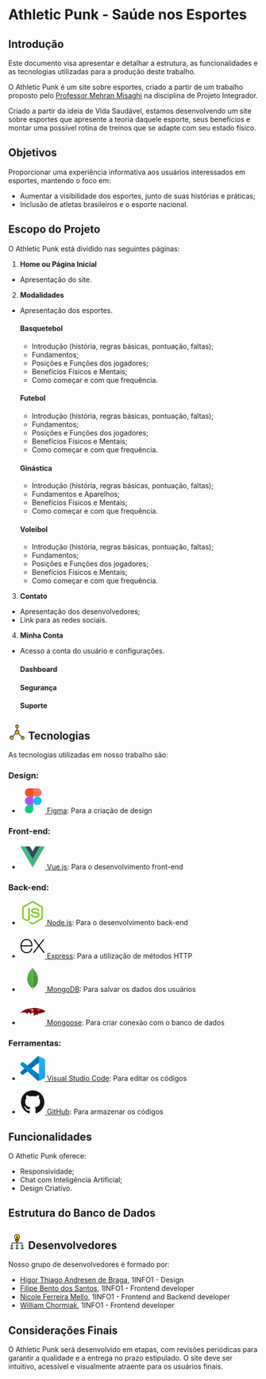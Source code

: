 # Athletic Punk - Saúde nos Esportes

## Introdução
Este documento visa apresentar e detalhar a estrutura, as funcionalidades e as tecnologias utilizadas para a produção deste trabalho.

O Athletic Punk é um site sobre esportes, criado a partir de um trabalho proposto pelo [Professor Mehran Misaghi](https://github.com/mmisaghi) na disciplina de Projeto Integrador.

Criado a partir da ideia de Vida Saudável, estamos desenvolvendo um site sobre esportes que apresente a teoria daquele esporte, seus benefícios e montar uma possível rotina de treinos que se adapte com seu estado físico.

## Objetivos
Proporcionar uma experiência informativa aos usuários interessados em esportes, mantendo o foco em:

- Aumentar a visibilidade dos esportes, junto de suas histórias e práticas;
- Inclusão de atletas brasileiros e o esporte nacional.

## Escopo do Projeto
O Athletic Punk está dividido nas seguintes páginas:

1. **Home ou Página Inicial**
- Apresentação do site.

2. **Modalidades**
- Apresentação dos esportes.

    #### Basquetebol
    - Introdução (história, regras básicas, pontuação, faltas);
    - Fundamentos;
    - Posições e Funções dos jogadores;
    - Benefícios Físicos e Mentais;
    - Como começar e com que frequência.

    #### Futebol
    - Introdução (história, regras básicas, pontuação, faltas);
    - Fundamentos;
    - Posições e Funções dos jogadores;
    - Benefícios Físicos e Mentais;
    - Como começar e com que frequência.

    #### Ginástica
    - Introdução (história, regras básicas, pontuação, faltas);
    - Fundamentos e Aparelhos;
    - Benefícios Físicos e Mentais;
    - Como começar e com que frequência.

    #### Voleibol
    - Introdução (história, regras básicas, pontuação, faltas);
    - Fundamentos;
    - Posições e Funções dos jogadores;
    - Benefícios Físicos e Mentais;
    - Como começar e com que frequência.
3. **Contato**
- Apresentação dos desenvolvedores;
- Link para as redes sociais.

4. **Minha Conta**
- Acesso a conta do usuário e configurações.

    #### Dashboard

    #### Segurança

    #### Suporte

## <svg height="30" width="35" alt="technologies" version="1.1" id="Layer_1" xmlns="http://www.w3.org/2000/svg" xmlns:xlink="http://www.w3.org/1999/xlink" viewBox="0 0 512 512" xml:space="preserve"><g transform="translate(1 1)"><g><path style="fill:#FFE100;" d="M118.467,409.453c-2.56,0-4.267-0.853-5.973-2.56c-3.413-3.413-3.413-8.533,0-11.947l97.28-97.28c3.413-3.413,8.533-3.413,11.947,0c3.413,3.413,3.413,8.533,0,11.947l-97.28,97.28C122.733,408.6,121.027,409.453,118.467,409.453z"/><path style="fill:#FFE100;" d="M423.96,423.96c-2.56,0-4.267-0.853-5.973-2.56L306.2,309.613c-3.413-3.413-3.413-8.533,0-11.947c3.413-3.413,8.533-3.413,11.947,0l111.787,111.787c3.413,3.413,3.413,8.533,0,11.947C428.227,423.107,426.52,423.96,423.96,423.96z"/><path style="fill:#FFE100;" d="M263.533,195.267c-5.12,0-8.533-3.413-8.533-8.533v-76.8c0-5.12,3.413-8.533,8.533-8.533c5.12,0,8.533,3.413,8.533,8.533v76.8C272.067,191.853,268.653,195.267,263.533,195.267z"/></g><path style="fill:#FDCC00;" d="M101.4,442.733c0-33.28-15.36-59.733-34.133-59.733s-34.133,26.453-34.133,59.733s15.36,59.733,34.133,59.733S101.4,476.013,101.4,442.733"/><path style="fill:#FFFFFF;" d="M33.133,442.733c0-33.28,15.36-59.733,34.133-59.733c-33.28,0-59.733,26.453-59.733,59.733s26.453,59.733,59.733,59.733C48.493,502.467,33.133,476.013,33.133,442.733"/><path style="fill:#FFA800;" d="M67.267,383c18.773,0,34.133,26.453,34.133,59.733s-15.36,59.733-34.133,59.733c33.28,0,59.733-26.453,59.733-59.733S100.547,383,67.267,383"/><path style="fill:#FDCC00;" d="M297.667,255c0-37.547-18.773-68.267-42.667-68.267s-42.667,30.72-42.667,68.267s18.773,68.267,42.667,68.267S297.667,292.547,297.667,255"/><path style="fill:#FFA800;" d="M255,186.733c23.893,0,42.667,30.72,42.667,68.267S278.893,323.267,255,323.267c37.547,0,68.267-30.72,68.267-68.267S292.547,186.733,255,186.733"/><path style="fill:#FFFFFF;" d="M212.333,255c0-37.547,18.773-68.267,42.667-68.267c-37.547,0-68.267,30.72-68.267,68.267s30.72,68.267,68.267,68.267C231.107,323.267,212.333,292.547,212.333,255"/><path style="fill:#FDCC00;" d="M289.133,58.733c0-28.16-15.36-51.2-34.133-51.2s-34.133,23.04-34.133,51.2s15.36,51.2,34.133,51.2S289.133,86.893,289.133,58.733"/><path style="fill:#FFA800;" d="M255,7.533c18.773,0,34.133,23.04,34.133,51.2s-15.36,51.2-34.133,51.2c28.16,0,51.2-23.04,51.2-51.2S283.16,7.533,255,7.533"/><path style="fill:#FFFFFF;" d="M220.867,58.733c0-28.16,15.36-51.2,34.133-51.2c-28.16,0-51.2,23.04-51.2,51.2s23.04,51.2,51.2,51.2C236.227,109.933,220.867,86.893,220.867,58.733"/><path style="fill:#FDCC00;" d="M485.4,451.267c0-28.16-15.36-51.2-34.133-51.2s-34.133,23.04-34.133,51.2s15.36,51.2,34.133,51.2S485.4,479.427,485.4,451.267"/><path style="fill:#FFA800;" d="M451.267,400.067c18.773,0,34.133,23.04,34.133,51.2s-15.36,51.2-34.133,51.2c28.16,0,51.2-23.04,51.2-51.2S479.427,400.067,451.267,400.067"/><path style="fill:#FFFFFF;" d="M417.133,451.267c0-28.16,15.36-51.2,34.133-51.2c-28.16,0-51.2,23.04-51.2,51.2s23.04,51.2,51.2,51.2C432.493,502.467,417.133,479.427,417.133,451.267"/><path d="M255,331.8c-42.667,0-76.8-34.133-76.8-76.8s34.133-76.8,76.8-76.8s76.8,34.133,76.8,76.8S297.667,331.8,255,331.8zM255,195.267c-33.28,0-59.733,26.453-59.733,59.733S221.72,314.733,255,314.733S314.733,288.28,314.733,255S288.28,195.267,255,195.267z"/><path d="M220.867,263.533c-5.12,0-8.533-3.413-8.533-8.533c0-23.893,18.773-42.667,42.667-42.667c5.12,0,8.533,3.413,8.533,8.533c0,5.12-3.413,8.533-8.533,8.533c-14.507,0-25.6,11.093-25.6,25.6C229.4,260.12,225.987,263.533,220.867,263.533z"/><path d="M255,118.467c-33.28,0-59.733-26.453-59.733-59.733S221.72-1,255-1s59.733,26.453,59.733,59.733S288.28,118.467,255,118.467z M255,16.067c-23.893,0-42.667,18.773-42.667,42.667S231.107,101.4,255,101.4s42.667-18.773,42.667-42.667S278.893,16.067,255,16.067z"/><path d="M237.933,67.267c-5.12,0-8.533-3.413-8.533-8.533c0-14.507,11.093-25.6,25.6-25.6c5.12,0,8.533,3.413,8.533,8.533S260.12,50.2,255,50.2s-8.533,3.413-8.533,8.533S243.053,67.267,237.933,67.267z"/><path d="M451.267,511c-33.28,0-59.733-26.453-59.733-59.733s26.453-59.733,59.733-59.733S511,417.987,511,451.267S484.547,511,451.267,511z M451.267,408.6c-23.893,0-42.667,18.773-42.667,42.667c0,23.893,18.773,42.667,42.667,42.667c23.893,0,42.667-18.773,42.667-42.667C493.933,427.373,475.16,408.6,451.267,408.6z"/><path d="M434.2,459.8c-5.12,0-8.533-3.413-8.533-8.533c0-14.507,11.093-25.6,25.6-25.6c5.12,0,8.533,3.413,8.533,8.533c0,5.12-3.413,8.533-8.533,8.533s-8.533,3.413-8.533,8.533S439.32,459.8,434.2,459.8z"/><path d="M67.267,511C29.72,511-1,480.28-1,442.733s30.72-68.267,68.267-68.267s68.267,30.72,68.267,68.267S104.813,511,67.267,511zM67.267,391.533c-28.16,0-51.2,23.04-51.2,51.2c0,28.16,23.04,51.2,51.2,51.2s51.2-23.04,51.2-51.2C118.467,414.573,95.427,391.533,67.267,391.533z"/><path d="M41.667,451.267c-5.12,0-8.533-3.413-8.533-8.533c0-18.773,15.36-34.133,34.133-34.133c5.12,0,8.533,3.413,8.533,8.533s-3.413,8.533-8.533,8.533c-9.387,0-17.067,7.68-17.067,17.067C50.2,447.853,46.787,451.267,41.667,451.267z"/><path d="M109.08,409.453c-2.56,0-4.267-0.853-5.973-2.56c-3.413-3.413-3.413-8.533,0-11.947l97.28-97.28c3.413-3.413,8.533-3.413,11.947,0c3.413,3.413,3.413,8.533,0,11.947l-96.427,97.28C114.2,408.6,111.64,409.453,109.08,409.453z"/><path d="M415.427,423.96c-2.56,0-4.267-0.853-5.973-2.56l-112.64-111.787c-3.413-3.413-3.413-8.533,0-11.947c3.413-3.413,8.533-3.413,11.947,0l111.787,111.787c3.413,3.413,3.413,8.533,0,11.947C419.693,423.107,417.133,423.96,415.427,423.96z"/><path d="M255,195.267c-5.12,0-8.533-3.413-8.533-8.533v-76.8c0-5.12,3.413-8.533,8.533-8.533s8.533,3.413,8.533,8.533v76.8C263.533,191.853,260.12,195.267,255,195.267z"/></g></svg> Tecnologias

As tecnologias utilizadas em nosso trabalho são:
### Design:
- [<svg width="50" height="50" alt="Figma" xmlns="http://www.w3.org/2000/svg" viewBox="0 0 128 128"><path fill="#0acf83" d="M45.5 129c11.9 0 21.5-9.6 21.5-21.5V86H45.5C33.6 86 24 95.6 24 107.5S33.6 129 45.5 129zm0 0"/><path fill="#a259ff" d="M24 64.5C24 52.6 33.6 43 45.5 43H67v43H45.5C33.6 86 24 76.4 24 64.5zm0 0"/><path fill="#f24e1e" d="M24 21.5C24 9.6 33.6 0 45.5 0H67v43H45.5C33.6 43 24 33.4 24 21.5zm0 0"/><path fill="#ff7262" d="M67 0h21.5C100.4 0 110 9.6 110 21.5S100.4 43 88.5 43H67zm0 0"/><path fill="#1abcfe" d="M110 64.5c0 11.9-9.6 21.5-21.5 21.5S67 76.4 67 64.5 76.6 43 88.5 43 110 52.6 110 64.5zm0 0"/></svg>
Figma](https://www.figma.com/): Para a criação de design

### Front-end:
- [<svg width="50" height="50" alt="Vue.js" xmlns="http://www.w3.org/2000/svg" viewBox="0 0 128 128"><path d="M0 8.934l49.854.158 14.167 24.47 14.432-24.47L128 8.935l-63.834 110.14zm126.98.637l-24.36.02-38.476 66.053L25.691 9.592.942 9.572l63.211 107.89zm-25.149-.008l-22.745.168-15.053 24.647L49.216 9.73l-22.794-.168 37.731 64.476zm-75.834-.17l23.002.009m-23.002-.01l23.002.01" fill="none"/><path d="M25.997 9.393l23.002.009L64.035 34.36 79.018 9.404 102 9.398 64.15 75.053z" fill="#35495e"/><path d="M.91 9.569l25.067-.172 38.15 65.659L101.98 9.401l25.11.026-62.966 108.06z" fill="#41b883"/></svg>
Vue.js](https://vuejs.org/): Para o desenvolvimento front-end

### Back-end:
- [<svg width="50" height="50" alt="Node.js" xmlns="http://www.w3.org/2000/svg" viewBox="0 0 128 128"><path fill="#83CD29" d="M112.771 30.334L68.674 4.729c-2.781-1.584-6.402-1.584-9.205 0L14.901 30.334C12.031 31.985 10 35.088 10 38.407v51.142c0 3.319 2.084 6.423 4.954 8.083l11.775 6.688c5.628 2.772 7.617 2.772 10.178 2.772 8.333 0 13.093-5.039 13.093-13.828v-50.49c0-.713-.371-1.774-1.071-1.774h-5.623C42.594 41 41 42.061 41 42.773v50.49c0 3.896-3.524 7.773-10.11 4.48L18.723 90.73c-.424-.23-.723-.693-.723-1.181V38.407c0-.482.555-.966.982-1.213l44.424-25.561c.415-.235 1.025-.235 1.439 0l43.882 25.555c.42.253.272.722.272 1.219v51.142c0 .488.183.963-.232 1.198l-44.086 25.576c-.378.227-.847.227-1.261 0l-11.307-6.749c-.341-.198-.746-.269-1.073-.086-3.146 1.783-3.726 2.02-6.677 3.043-.726.253-1.797.692.41 1.929l14.798 8.754a9.294 9.294 0 004.647 1.246c1.642 0 3.25-.426 4.667-1.246l43.885-25.582c2.87-1.672 4.23-4.764 4.23-8.083V38.407c0-3.319-1.36-6.414-4.229-8.073zM77.91 81.445c-11.726 0-14.309-3.235-15.17-9.066-.1-.628-.633-1.379-1.272-1.379h-5.731c-.709 0-1.279.86-1.279 1.566 0 7.466 4.059 16.512 23.453 16.512 14.039 0 22.088-5.455 22.088-15.109 0-9.572-6.467-12.084-20.082-13.886-13.762-1.819-15.16-2.738-15.16-5.962 0-2.658 1.184-6.203 11.374-6.203 9.105 0 12.461 1.954 13.842 8.091.118.577.645.991 1.24.991h5.754c.354 0 .692-.143.94-.396.24-.272.367-.613.335-.979-.891-10.568-7.912-15.493-22.112-15.493-12.631 0-20.166 5.334-20.166 14.275 0 9.698 7.497 12.378 19.622 13.577 14.505 1.422 15.633 3.542 15.633 6.395 0 4.955-3.978 7.066-13.309 7.066z"/></svg>
Node.js](https://nodejs.org/pt): Para o desenvolvimento back-end

- [<svg width="50" height="50" alt="Express" xmlns="http://www.w3.org/2000/svg" viewBox="0 0 128 128"><path d="M126.67 98.44c-4.56 1.16-7.38.05-9.91-3.75-5.68-8.51-11.95-16.63-18-24.9-.78-1.07-1.59-2.12-2.6-3.45C89 76 81.85 85.2 75.14 94.77c-2.4 3.42-4.92 4.91-9.4 3.7l26.92-36.13L67.6 29.71c4.31-.84 7.29-.41 9.93 3.45 5.83 8.52 12.26 16.63 18.67 25.21 6.45-8.55 12.8-16.67 18.8-25.11 2.41-3.42 5-4.72 9.33-3.46-3.28 4.35-6.49 8.63-9.72 12.88-4.36 5.73-8.64 11.53-13.16 17.14-1.61 2-1.35 3.3.09 5.19C109.9 76 118.16 87.1 126.67 98.44zM1.33 61.74c.72-3.61 1.2-7.29 2.2-10.83 6-21.43 30.6-30.34 47.5-17.06C60.93 41.64 63.39 52.62 62.9 65H7.1c-.84 22.21 15.15 35.62 35.53 28.78 7.15-2.4 11.36-8 13.47-15 1.07-3.51 2.84-4.06 6.14-3.06-1.69 8.76-5.52 16.08-13.52 20.66-12 6.86-29.13 4.64-38.14-4.89C5.26 85.89 3 78.92 2 71.39c-.15-1.2-.46-2.38-.7-3.57q.03-3.04.03-6.08zm5.87-1.49h50.43c-.33-16.06-10.33-27.47-24-27.57-15-.12-25.78 11.02-26.43 27.57z"/></svg>
Express](https://expressjs.com/pt-br/): Para a utilização de métodos HTTP

- [<svg width="50" height="50" alt="MongoDB" xmlns="http://www.w3.org/2000/svg" viewBox="0 0 128 128"><path fill-rule="evenodd" clip-rule="evenodd" fill="#439934" d="M88.038 42.812c1.605 4.643 2.761 9.383 3.141 14.296.472 6.095.256 12.147-1.029 18.142-.035.165-.109.32-.164.48-.403.001-.814-.049-1.208.012-3.329.523-6.655 1.065-9.981 1.604-3.438.557-6.881 1.092-10.313 1.687-1.216.21-2.721-.041-3.212 1.641-.014.046-.154.054-.235.08l.166-10.051-.169-24.252 1.602-.275c2.62-.429 5.24-.864 7.862-1.281 3.129-.497 6.261-.98 9.392-1.465 1.381-.215 2.764-.412 4.148-.618z"/><path fill-rule="evenodd" clip-rule="evenodd" fill="#45A538" d="M61.729 110.054c-1.69-1.453-3.439-2.842-5.059-4.37-8.717-8.222-15.093-17.899-18.233-29.566-.865-3.211-1.442-6.474-1.627-9.792-.13-2.322-.318-4.665-.154-6.975.437-6.144 1.325-12.229 3.127-18.147l.099-.138c.175.233.427.439.516.702 1.759 5.18 3.505 10.364 5.242 15.551 5.458 16.3 10.909 32.604 16.376 48.9.107.318.384.579.583.866l-.87 2.969z"/><path fill-rule="evenodd" clip-rule="evenodd" fill="#46A037" d="M88.038 42.812c-1.384.206-2.768.403-4.149.616-3.131.485-6.263.968-9.392 1.465-2.622.417-5.242.852-7.862 1.281l-1.602.275-.012-1.045c-.053-.859-.144-1.717-.154-2.576-.069-5.478-.112-10.956-.18-16.434-.042-3.429-.105-6.857-.175-10.285-.043-2.13-.089-4.261-.185-6.388-.052-1.143-.236-2.28-.311-3.423-.042-.657.016-1.319.029-1.979.817 1.583 1.616 3.178 2.456 4.749 1.327 2.484 3.441 4.314 5.344 6.311 7.523 7.892 12.864 17.068 16.193 27.433z"/><path fill-rule="evenodd" clip-rule="evenodd" fill="#409433" d="M65.036 80.753c.081-.026.222-.034.235-.08.491-1.682 1.996-1.431 3.212-1.641 3.432-.594 6.875-1.13 10.313-1.687 3.326-.539 6.652-1.081 9.981-1.604.394-.062.805-.011 1.208-.012-.622 2.22-1.112 4.488-1.901 6.647-.896 2.449-1.98 4.839-3.131 7.182a49.142 49.142 0 01-6.353 9.763c-1.919 2.308-4.058 4.441-6.202 6.548-1.185 1.165-2.582 2.114-3.882 3.161l-.337-.23-1.214-1.038-1.256-2.753a41.402 41.402 0 01-1.394-9.838l.023-.561.171-2.426c.057-.828.133-1.655.168-2.485.129-2.982.241-5.964.359-8.946z"/><path fill-rule="evenodd" clip-rule="evenodd" fill="#4FAA41" d="M65.036 80.753c-.118 2.982-.23 5.964-.357 8.947-.035.83-.111 1.657-.168 2.485l-.765.289c-1.699-5.002-3.399-9.951-5.062-14.913-2.75-8.209-5.467-16.431-8.213-24.642a4498.887 4498.887 0 00-6.7-19.867c-.105-.31-.407-.552-.617-.826l4.896-9.002c.168.292.39.565.496.879a6167.476 6167.476 0 016.768 20.118c2.916 8.73 5.814 17.467 8.728 26.198.116.349.308.671.491 1.062l.67-.78-.167 10.052z"/><path fill-rule="evenodd" clip-rule="evenodd" fill="#4AA73C" d="M43.155 32.227c.21.274.511.516.617.826a4498.887 4498.887 0 016.7 19.867c2.746 8.211 5.463 16.433 8.213 24.642 1.662 4.961 3.362 9.911 5.062 14.913l.765-.289-.171 2.426-.155.559c-.266 2.656-.49 5.318-.814 7.968-.163 1.328-.509 2.632-.772 3.947-.198-.287-.476-.548-.583-.866-5.467-16.297-10.918-32.6-16.376-48.9a3888.972 3888.972 0 00-5.242-15.551c-.089-.263-.34-.469-.516-.702l3.272-8.84z"/><path fill-rule="evenodd" clip-rule="evenodd" fill="#57AE47" d="M65.202 70.702l-.67.78c-.183-.391-.375-.714-.491-1.062-2.913-8.731-5.812-17.468-8.728-26.198a6167.476 6167.476 0 00-6.768-20.118c-.105-.314-.327-.588-.496-.879l6.055-7.965c.191.255.463.482.562.769 1.681 4.921 3.347 9.848 5.003 14.778 1.547 4.604 3.071 9.215 4.636 13.813.105.308.47.526.714.786l.012 1.045c.058 8.082.115 16.167.171 24.251z"/><path fill-rule="evenodd" clip-rule="evenodd" fill="#60B24F" d="M65.021 45.404c-.244-.26-.609-.478-.714-.786-1.565-4.598-3.089-9.209-4.636-13.813-1.656-4.93-3.322-9.856-5.003-14.778-.099-.287-.371-.514-.562-.769 1.969-1.928 3.877-3.925 5.925-5.764 1.821-1.634 3.285-3.386 3.352-5.968.003-.107.059-.214.145-.514l.519 1.306c-.013.661-.072 1.322-.029 1.979.075 1.143.259 2.28.311 3.423.096 2.127.142 4.258.185 6.388.069 3.428.132 6.856.175 10.285.067 5.478.111 10.956.18 16.434.008.861.098 1.718.152 2.577z"/><path fill-rule="evenodd" clip-rule="evenodd" fill="#A9AA88" d="M62.598 107.085c.263-1.315.609-2.62.772-3.947.325-2.649.548-5.312.814-7.968l.066-.01.066.011a41.402 41.402 0 001.394 9.838c-.176.232-.425.439-.518.701-.727 2.05-1.412 4.116-2.143 6.166-.1.28-.378.498-.574.744l-.747-2.566.87-2.969z"/><path fill-rule="evenodd" clip-rule="evenodd" fill="#B6B598" d="M62.476 112.621c.196-.246.475-.464.574-.744.731-2.05 1.417-4.115 2.143-6.166.093-.262.341-.469.518-.701l1.255 2.754c-.248.352-.59.669-.728 1.061l-2.404 7.059c-.099.283-.437.483-.663.722l-.695-3.985z"/><path fill-rule="evenodd" clip-rule="evenodd" fill="#C2C1A7" d="M63.171 116.605c.227-.238.564-.439.663-.722l2.404-7.059c.137-.391.48-.709.728-1.061l1.215 1.037c-.587.58-.913 1.25-.717 2.097l-.369 1.208c-.168.207-.411.387-.494.624-.839 2.403-1.64 4.819-2.485 7.222-.107.305-.404.544-.614.812-.109-1.387-.22-2.771-.331-4.158z"/><path fill-rule="evenodd" clip-rule="evenodd" fill="#CECDB7" d="M63.503 120.763c.209-.269.506-.508.614-.812.845-2.402 1.646-4.818 2.485-7.222.083-.236.325-.417.494-.624l-.509 5.545c-.136.157-.333.294-.398.477-.575 1.614-1.117 3.24-1.694 4.854-.119.333-.347.627-.525.938-.158-.207-.441-.407-.454-.623-.051-.841-.016-1.688-.013-2.533z"/><path fill-rule="evenodd" clip-rule="evenodd" fill="#DBDAC7" d="M63.969 123.919c.178-.312.406-.606.525-.938.578-1.613 1.119-3.239 1.694-4.854.065-.183.263-.319.398-.477l.012 3.64-1.218 3.124-1.411-.495z"/><path fill-rule="evenodd" clip-rule="evenodd" fill="#EBE9DC" d="M65.38 124.415l1.218-3.124.251 3.696-1.469-.572z"/><path fill-rule="evenodd" clip-rule="evenodd" fill="#CECDB7" d="M67.464 110.898c-.196-.847.129-1.518.717-2.097l.337.23-1.054 1.867z"/><path fill-rule="evenodd" clip-rule="evenodd" fill="#4FAA41" d="M64.316 95.172l-.066-.011-.066.01.155-.559-.023.56z"/></svg>
MongoDB](https://www.mongodb.com/pt-br): Para salvar os dados dos usuários

- [<svg width="50" height="50" alt="Mongoose" viewBox="0 0 128 128" xmlns="http://www.w3.org/2000/svg"><path style="fill:#850000;fill-opacity:1;fill-rule:nonzero;stroke:none" d="M69.953.309c-1.676.07-4.508.52-4.508.71 0 .079 1.996 1.079 2.149 1.079.14 0 2.457 1.156 2.972 1.476.672.43 1.153.82 1.012.82-.09 0-2.469-.921-3.371-1.308-.734-.309-3.785-1.219-5.27-1.57-.804-.188-1.144-.258-2.511-.508C58.41.64 56.039.618 55.008.957c-1.477.48-1.809 1.07-1.809 3.246 0 1.2.059 1.707.32 2.785.114.469.434 1.5.583 1.848.043.11.183.45.3.75.121.297.485 1.066.805 1.695 1.797 3.567 4.488 6.54 8.281 9.156 1.196.82 4.446 2.375 5.75 2.747.332.09.442.277.172.277-.3 0-3.05-.758-3.613-.996a9.982 9.982 0 0 0-.652-.262c-1.957-.789-4.457-2.414-6.524-4.262a21.38 21.38 0 0 1-5.312-7.257c-.793-1.79-1.332-3.875-1.465-5.692-.078-1.039-.16-1.289-.43-1.277-.09 0-.945-.031-1.887-.082-2.562-.11-6.062.172-9.527.77-6.625 1.128-13.773 3.734-21.129 7.706a94.93 94.93 0 0 0-3.625 2.067c-.14.082-.582.351-.984.601-.399.25-.871.528-1.043.637-.38.223-4.586 3.078-5.09 3.457-.188.137-.711.527-1.152.848C4.98 21.195.633 24.742.383 25.102c-.121.18.07.27.328.18.133-.052.473-.122.746-.16.281-.044 1.004-.231 1.605-.43.61-.192 1.266-.391 1.454-.442 1.488-.348 2.09-.469 2.96-.598.395-.05.977-.14 1.305-.191 4.078-.598 6.024-.746 7.84-.61 3.945.32 7.719.993 9.879 1.758 1.617.582 4.906 2.36 6.352 3.426.836.63 3.523 3.305 4.117 4.113.46.641.972 1.2 1.093 1.2.04 0 .09-2.04.102-4.524l.027-4.512 5.282-.03c4.156-.02 5.308.011 5.379.1.101.13.343.56 1.136 2.024.754 1.41 1.125 2.09 1.356 2.496.12.223.398.739.633 1.149.218.41.628 1.168.91 1.687.281.52.511.961.511.98 0 .09.414.63.485.63.039 0 .14-.153.21-.32.079-.18.29-.579.462-.88.18-.3.5-.886.722-1.296.223-.41.524-.98.684-1.25.441-.79.902-1.645 1.285-2.344A84.813 84.813 0 0 1 58.5 24.96c.129-.25.29-.512.34-.578.082-.09 1.265-.121 5.543-.102l5.43.031.03 8.817c.02 6.945.048 8.805.15 8.805.058-.012.46-.243.874-.532.582-.406.832-.656 1.102-1.117.613-1.047 2.351-2.695 3.515-3.336A16.556 16.556 0 0 1 80 35.254c1.605-.34 2.078-.39 5.723-.52 6.652-.23 7.636-.27 7.687-.32.031-.027-.058-.289-.191-.59-.14-.289-.38-.828-.551-1.187-.633-1.367-.633-1.825.031-2.496.45-.47 1.613-.88 3.613-1.278.329-.07.743-.16.91-.218.173-.051.383-.09.473-.09.254 0 2.25-.489 2.672-.649.29-.12 1.856-.46 3.723-.82.812-.16 2.922-.578 4.668-.93 1.105-.218 2.258-.449 2.558-.508.301-.058.735-.148.954-.187.222-.05.511-.113.652-.133.14-.027.844-.168 1.558-.316a33.704 33.704 0 0 1 1.614-.313c.504-.047 4.289-.957 5.16-1.238 1.387-.45 1.797-.629 2.672-1.215.941-.64 1.203-.988 2.136-2.848 1.036-2.066 1.184-2.414 1.477-3.285.45-1.386.422-1.914-.152-2.496-.403-.398-1.266-.808-1.895-.898-.472-.059-.535-.04-.765.21-.141.15-.262.329-.262.391 0 .09-.16.528-.61 1.606-.043.11-.132.379-.203.597-.058.223-.18.532-.25.7-.129.28-.14.23-.09-.547.051-.77.18-1.418.473-2.399.051-.187.121-.507.149-.707l.05-.36-1.043-.417c-1.085-.45-2.02-.84-2.558-1.082-.184-.066-.633-.246-1.004-.387-.383-.14-.844-.32-1.035-.41a23.9 23.9 0 0 0-1.055-.437c-.672-.262-3.02-1.059-5.02-1.688a458.117 458.117 0 0 0-4.011-1.21 36.162 36.162 0 0 1-1.406-.388c-.16-.043-.555-.152-.856-.23-1.766-.488-2.226-.61-2.86-.79a26.367 26.367 0 0 0-1.054-.28c-.191-.047-.71-.168-1.152-.278-.774-.191-4.016-.937-5.774-1.34l-1.254-.289c-.222-.05-.62-.129-.902-.18-.273-.05-.844-.16-1.258-.25-.41-.077-1.293-.25-1.957-.359-.66-.117-1.453-.257-1.754-.308-2.773-.5-2.96-.528-7.93-1.078-3.062-.348-7.18-.641-8.183-.59-.16 0-1.05.039-1.965.09zM58.348 5.23c2.652.86 5.23 2.028 6.996 3.168 1.406.907 3.152 2.356 3.625 3.004l.199.27-.379-.149c-.21-.09-.652-.28-.984-.441-1.766-.82-1.957-.887-1.957-.707 0 .047.41.707.902 1.445.504.75.902 1.41.902 1.47 0 .05-.187-.032-.422-.192-.902-.618-3.02-1.508-3.14-1.328-.031.05.62.878 1.457 1.847.82.969 1.504 1.797 1.504 1.86 0 .148-.16.128-.922-.153-.785-.277-.984-.308-.984-.117 0 .129 1.695 2.414 2.367 3.203.191.219.343.43.343.48 0 .239-2.351-1.288-4.015-2.605-2.38-1.898-4.68-4.445-5.89-6.55-.997-1.72-1.337-2.645-1.337-3.665 0-.597.028-.718.25-.93.13-.136.293-.25.352-.25.058 0 .562.153 1.133.34zm31.691 3.555c.961.172 2.277.399 2.91.512.633.11 1.406.238 1.707.289.301.059.73.137.953.187.22.051.653.141.954.211.992.22 1.234.27 2.859.649 1.746.41 2.129.488 2.66.597.453.09.902.262.902.34 0 .032-.328.223-.73.43-.824.41-.996.441-4.387.57-2.308.098-3.543.07-4.668-.11-2.27-.35-3.441-.987-4.355-2.366-.32-.469-.531-.61-1.266-.797-.27-.082-.683-.192-.902-.262-.223-.07-.602-.18-.844-.25-.723-.187-.312-.297 1.145-.297 1.003 0 1.707.067 3.062.297zm12.074 13.95a.54.54 0 0 1-.25 0c-.07-.032-.02-.051.121-.051.137 0 .188.02.13.05zm-.433.117c0 .05-.117.12-.27.152-.312.078-1.535.43-1.937.558-.141.051-.594.192-1.004.31-1.035.3-3.543 1.116-4.215 1.378-1.266.48-4.238 2.055-4.656 2.477-.625.609-.817 1.265-.723 2.523.027.531.098 1.2.16 1.488.121.63.05.801-.191.489-.242-.309-.754-1.426-.903-1.977-.082-.246-.171-.578-.222-.738-.18-.567-.11-1.239.172-1.645.379-.582 1.746-1.508 3.351-2.277.762-.371 2.98-1.13 5.02-1.727.41-.12.863-.261 1.004-.3 1.445-.489 4.414-.958 4.414-.711zm-31.746.671c-.032.028-.121.04-.192.008-.082-.027-.05-.058.059-.058.113-.012.172.02.133.05zm0 0" transform="translate(0 39)"><path style="fill:#850000;fill-opacity:1;fill-rule:nonzero;stroke:none" d="M48.883 42.832v6.988h5c3.754 0 5.027-.03 5.117-.12.152-.15.184-13.856.031-13.856-.05 0-.12.078-.152.168-.04.09-1.133 1.797-2.438 3.793-2.066 3.156-2.64 3.925-2.64 3.535 0-.07-3.422-5.41-4.297-6.7a3.725 3.725 0 0 1-.309-.527c-.082-.152-.18-.27-.23-.27-.043 0-.082 3.145-.082 6.989zm0 0" transform="translate(0 39)"/></svg>
Mongoose](https://mongoosejs.com/): Para criar conexão com o banco de dados

### Ferramentas:
- [<svg width="50" height="50" xmlns="http://www.w3.org/2000/svg" viewBox="0 0 128 128"><mask id="a" width="128" height="128" x="0" y="0" maskUnits="userSpaceOnUse" style="mask-type:alpha"><path fill="#fff" fill-rule="evenodd" d="M90.767 127.126a7.968 7.968 0 0 0 6.35-.244l26.353-12.681a8 8 0 0 0 4.53-7.209V21.009a8 8 0 0 0-4.53-7.21L97.117 1.12a7.97 7.97 0 0 0-9.093 1.548l-50.45 46.026L15.6 32.013a5.328 5.328 0 0 0-6.807.302l-7.048 6.411a5.335 5.335 0 0 0-.006 7.888L20.796 64 1.74 81.387a5.336 5.336 0 0 0 .006 7.887l7.048 6.411a5.327 5.327 0 0 0 6.807.303l21.974-16.68 50.45 46.025a7.96 7.96 0 0 0 2.743 1.793Zm5.252-92.183L57.74 64l38.28 29.058V34.943Z" clip-rule="evenodd"/></mask><g mask="url(#a)"><path fill="#0065A9" d="M123.471 13.82 97.097 1.12A7.973 7.973 0 0 0 88 2.668L1.662 81.387a5.333 5.333 0 0 0 .006 7.887l7.052 6.411a5.333 5.333 0 0 0 6.811.303l103.971-78.875c3.488-2.646 8.498-.158 8.498 4.22v-.306a8.001 8.001 0 0 0-4.529-7.208Z"/><g filter="url(#b)"><path fill="#007ACC" d="m123.471 114.181-26.374 12.698A7.973 7.973 0 0 1 88 125.333L1.662 46.613a5.333 5.333 0 0 1 .006-7.887l7.052-6.411a5.333 5.333 0 0 1 6.811-.303l103.971 78.874c3.488 2.647 8.498.159 8.498-4.219v.306a8.001 8.001 0 0 1-4.529 7.208Z"/></g><g filter="url(#c)"><path fill="#1F9CF0" d="M97.098 126.882A7.977 7.977 0 0 1 88 125.333c2.952 2.952 8 .861 8-3.314V5.98c0-4.175-5.048-6.266-8-3.313a7.977 7.977 0 0 1 9.098-1.549L123.467 13.8A8 8 0 0 1 128 21.01v85.982a8 8 0 0 1-4.533 7.21l-26.369 12.681Z"/></g><path fill="url(#d)" fill-rule="evenodd" d="M90.69 127.126a7.968 7.968 0 0 0 6.349-.244l26.353-12.681a8 8 0 0 0 4.53-7.21V21.009a8 8 0 0 0-4.53-7.21L97.039 1.12a7.97 7.97 0 0 0-9.093 1.548l-50.45 46.026-21.974-16.68a5.328 5.328 0 0 0-6.807.302l-7.048 6.411a5.336 5.336 0 0 0-.006 7.888L20.718 64 1.662 81.386a5.335 5.335 0 0 0 .006 7.888l7.048 6.411a5.328 5.328 0 0 0 6.807.303l21.975-16.681 50.45 46.026a7.959 7.959 0 0 0 2.742 1.793Zm5.252-92.184L57.662 64l38.28 29.057V34.943Z" clip-rule="evenodd" opacity="0.25" style="mix-blend-mode:overlay"/></g><defs><filter id="b" width="144.744" height="113.408" x="-8.41115" y="22.5944" color-interpolation-filters="sRGB" filterUnits="userSpaceOnUse"><feFlood flood-opacity="0" result="BackgroundImageFix"/><feColorMatrix in="SourceAlpha" result="hardAlpha" values="0 0 0 0 0 0 0 0 0 0 0 0 0 0 0 0 0 0 127 0"/><feOffset/><feGaussianBlur stdDeviation="4.16667"/><feColorMatrix values="0 0 0 0 0 0 0 0 0 0 0 0 0 0 0 0 0 0 0.25 0"/><feBlend in2="BackgroundImageFix" mode="overlay" result="effect1_dropShadow_1_36"/><feBlend in="SourceGraphic" in2="effect1_dropShadow_1_36" result="shape"/></filter><filter id="c" width="56.6667" height="144.007" x="79.6667" y="-8.0035" color-interpolation-filters="sRGB" filterUnits="userSpaceOnUse"><feFlood flood-opacity="0" result="BackgroundImageFix"/><feColorMatrix in="SourceAlpha" result="hardAlpha" values="0 0 0 0 0 0 0 0 0 0 0 0 0 0 0 0 0 0 127 0"/><feOffset/><feGaussianBlur stdDeviation="4.16667"/><feColorMatrix values="0 0 0 0 0 0 0 0 0 0 0 0 0 0 0 0 0 0 0.25 0"/><feBlend in2="BackgroundImageFix" mode="overlay" result="effect1_dropShadow_1_36"/><feBlend in="SourceGraphic" in2="effect1_dropShadow_1_36" result="shape"/></filter><linearGradient id="d" x1="63.9222" x2="63.9222" y1="0.329902" y2="127.67" gradientUnits="userSpaceOnUse"><stop stop-color="#fff"/><stop offset="1" stop-color="#fff" stop-opacity="0"/></linearGradient></defs></svg>
Visual Studio Code](https://code.visualstudio.com/): Para editar os códigos

- [<svg width="50" height="50" xmlns="http://www.w3.org/2000/svg" viewBox="0 0 128 128"><g fill="#181616"><path fill-rule="evenodd" clip-rule="evenodd" d="M64 5.103c-33.347 0-60.388 27.035-60.388 60.388 0 26.682 17.303 49.317 41.297 57.303 3.017.56 4.125-1.31 4.125-2.905 0-1.44-.056-6.197-.082-11.243-16.8 3.653-20.345-7.125-20.345-7.125-2.747-6.98-6.705-8.836-6.705-8.836-5.48-3.748.413-3.67.413-3.67 6.063.425 9.257 6.223 9.257 6.223 5.386 9.23 14.127 6.562 17.573 5.02.542-3.903 2.107-6.568 3.834-8.076-13.413-1.525-27.514-6.704-27.514-29.843 0-6.593 2.36-11.98 6.223-16.21-.628-1.52-2.695-7.662.584-15.98 0 0 5.07-1.623 16.61 6.19C53.7 35 58.867 34.327 64 34.304c5.13.023 10.3.694 15.127 2.033 11.526-7.813 16.59-6.19 16.59-6.19 3.287 8.317 1.22 14.46.593 15.98 3.872 4.23 6.215 9.617 6.215 16.21 0 23.194-14.127 28.3-27.574 29.796 2.167 1.874 4.097 5.55 4.097 11.183 0 8.08-.07 14.583-.07 16.572 0 1.607 1.088 3.49 4.148 2.897 23.98-7.994 41.263-30.622 41.263-57.294C124.388 32.14 97.35 5.104 64 5.104z"/><path d="M26.484 91.806c-.133.3-.605.39-1.035.185-.44-.196-.685-.605-.543-.906.13-.31.603-.395 1.04-.188.44.197.69.61.537.91zm2.446 2.729c-.287.267-.85.143-1.232-.28-.396-.42-.47-.983-.177-1.254.298-.266.844-.14 1.24.28.394.426.472.984.17 1.255zM31.312 98.012c-.37.258-.976.017-1.35-.52-.37-.538-.37-1.183.01-1.44.373-.258.97-.025 1.35.507.368.545.368 1.19-.01 1.452zm3.261 3.361c-.33.365-1.036.267-1.552-.23-.527-.487-.674-1.18-.343-1.544.336-.366 1.045-.264 1.564.23.527.486.686 1.18.333 1.543zm4.5 1.951c-.147.473-.825.688-1.51.486-.683-.207-1.13-.76-.99-1.238.14-.477.823-.7 1.512-.485.683.206 1.13.756.988 1.237zm4.943.361c.017.498-.563.91-1.28.92-.723.017-1.308-.387-1.315-.877 0-.503.568-.91 1.29-.924.717-.013 1.306.387 1.306.88zm4.598-.782c.086.485-.413.984-1.126 1.117-.7.13-1.35-.172-1.44-.653-.086-.498.422-.997 1.122-1.126.714-.123 1.354.17 1.444.663zm0 0"/></g></svg>
GitHub](https://github.com/): Para armazenar os códigos

## Funcionalidades
O Athetic Punk oferece:

- Responsividade;
- Chat com Inteligência Artificial;
- Design Criativo.

## Estrutura do Banco de Dados

## <svg height="30" width="35" alt="Team" version="1.1" id="Layer_1" xmlns="http://www.w3.org/2000/svg" xmlns:xlink="http://www.w3.org/1999/xlink" viewBox="0 0 512 512" xml:space="preserve"><g transform="translate(1 1)"><path style="fill:#FFE100;" d="M340.333,92.867c0,46.933-38.4,85.333-85.333,85.333s-85.333-38.4-85.333-85.333S208.067,7.533,255,7.533S340.333,45.933,340.333,92.867"/><path style="fill:#FFA800;" d="M255,7.533c-4.267,0-8.533,0.853-12.8,0.853c40.96,6.827,72.533,41.813,72.533,84.48s-31.573,77.653-72.533,84.48c4.267,0.853,8.533,0.853,12.8,0.853c46.933,0,85.333-38.4,85.333-85.333S301.933,7.533,255,7.533"/><path style="fill:#FFFFFF;" d="M255,7.533c4.267,0,8.533,0.853,12.8,0.853c-40.96,6.827-72.533,41.813-72.533,84.48s31.573,77.653,72.533,84.48c-4.267,0.853-8.533,0.853-12.8,0.853c-46.933,0-85.333-38.4-85.333-85.333S208.067,7.533,255,7.533"/><g><path style="fill:#FDCC00;" d="M306.2,166.253c-15.36,7.68-33.28,11.947-51.2,11.947s-35.84-4.267-51.2-11.947v46.08h102.4V166.253z"/><polygon style="fill:#FDCC00;" points="289.133,255 220.867,255 203.8,212.333 306.2,212.333"/></g><g><path style="fill:#FFE100;" d="M84.333,348.867c-5.12,0-8.533-3.413-8.533-8.533V306.2c0-5.12,3.413-8.533,8.533-8.533c5.12,0,8.533,3.413,8.533,8.533v34.133C92.867,345.453,89.453,348.867,84.333,348.867z"/><path style="fill:#FFE100;" d="M442.733,348.867c-5.12,0-8.533-3.413-8.533-8.533V306.2c0-5.12,3.413-8.533,8.533-8.533c5.12,0,8.533,3.413,8.533,8.533v34.133C451.267,345.453,447.853,348.867,442.733,348.867z"/><path style="fill:#FFE100;" d="M442.733,314.733h-358.4c-5.12,0-8.533-3.413-8.533-8.533s3.413-8.533,8.533-8.533h358.4c5.12,0,8.533,3.413,8.533,8.533S447.853,314.733,442.733,314.733z"/><path style="fill:#FFE100;" d="M263.533,348.867c-5.12,0-8.533-3.413-8.533-8.533v-76.8c0-5.12,3.413-8.533,8.533-8.533c5.12,0,8.533,3.413,8.533,8.533v76.8C272.067,345.453,268.653,348.867,263.533,348.867z"/></g><g><path style="fill:#63D3FD;" d="M109.933,502.467H41.667V485.4c0-18.773,15.36-34.133,34.133-34.133s34.133,15.36,34.133,34.133V502.467z"/><path style="fill:#63D3FD;" d="M101.4,391.533c0,14.507-11.093,25.6-25.6,25.6s-25.6-11.093-25.6-25.6s11.093-25.6,25.6-25.6S101.4,377.027,101.4,391.533"/><path style="fill:#63D3FD;" d="M289.133,502.467h-68.267V485.4c0-18.773,15.36-34.133,34.133-34.133s34.133,15.36,34.133,34.133V502.467z"/><path style="fill:#63D3FD;" d="M280.6,391.533c0,14.507-11.093,25.6-25.6,25.6c-14.507,0-25.6-11.093-25.6-25.6s11.093-25.6,25.6-25.6C269.507,365.933,280.6,377.027,280.6,391.533"/><path style="fill:#63D3FD;" d="M468.333,502.467h-68.267V485.4c0-18.773,15.36-34.133,34.133-34.133c18.773,0,34.133,15.36,34.133,34.133V502.467z"/><path style="fill:#63D3FD;" d="M459.8,391.533c0,14.507-11.093,25.6-25.6,25.6c-14.507,0-25.6-11.093-25.6-25.6s11.093-25.6,25.6-25.6C448.707,365.933,459.8,377.027,459.8,391.533"/></g><path d="M109.933,511H41.667c-5.12,0-8.533-3.413-8.533-8.533V485.4c0-23.893,18.773-42.667,42.667-42.667s42.667,18.773,42.667,42.667v17.067C118.467,507.587,115.053,511,109.933,511z M50.2,493.933h51.2V485.4c0-14.507-11.093-25.6-25.6-25.6s-25.6,11.093-25.6,25.6V493.933z"/><path d="M255,186.733c-52.053,0-93.867-41.813-93.867-93.867S202.947-1,255-1s93.867,41.813,93.867,93.867S307.053,186.733,255,186.733z M255,16.067c-42.667,0-76.8,34.133-76.8,76.8s34.133,76.8,76.8,76.8s76.8-34.133,76.8-76.8S297.667,16.067,255,16.067z"/><path d="M306.2,220.867H203.8c-5.12,0-8.533-3.413-8.533-8.533v-46.08c0-2.56,1.707-5.973,4.267-6.827c2.56-1.707,5.973-1.707,8.533-0.853c29.867,14.507,64.853,14.507,94.72,0c2.56-0.853,5.973-0.853,8.533,0.853c2.56,1.707,4.267,4.267,4.267,6.827v46.08C314.733,217.453,311.32,220.867,306.2,220.867z M212.333,203.8h85.333v-24.747c-27.307,10.24-58.027,10.24-85.333,0V203.8z"/><path d="M289.133,263.533h-68.267c-3.413,0-6.827-1.707-7.68-5.12l-17.067-42.667c-0.853-2.56-0.853-5.973,0.853-7.68c1.707-1.707,4.267-4.267,6.827-4.267h102.4c2.56,0,5.12,1.707,6.827,3.413c1.707,2.56,1.707,5.12,0.853,7.68l-17.067,42.667C295.96,261.827,292.547,263.533,289.133,263.533z M226.84,246.467h56.32l10.24-25.6h-76.8L226.84,246.467z"/><path d="M75.8,425.667c-18.773,0-34.133-15.36-34.133-34.133S57.027,357.4,75.8,357.4s34.133,15.36,34.133,34.133S94.573,425.667,75.8,425.667z M75.8,374.467c-9.387,0-17.067,7.68-17.067,17.067S66.413,408.6,75.8,408.6s17.067-7.68,17.067-17.067S85.187,374.467,75.8,374.467z"/><path d="M289.133,511h-68.267c-5.12,0-8.533-3.413-8.533-8.533V485.4c0-23.893,18.773-42.667,42.667-42.667s42.667,18.773,42.667,42.667v17.067C297.667,507.587,294.253,511,289.133,511z M229.4,493.933h51.2V485.4c0-14.507-11.093-25.6-25.6-25.6c-14.507,0-25.6,11.093-25.6,25.6V493.933z"/><path d="M255,425.667c-18.773,0-34.133-15.36-34.133-34.133S236.227,357.4,255,357.4s34.133,15.36,34.133,34.133S273.773,425.667,255,425.667z M255,374.467c-9.387,0-17.067,7.68-17.067,17.067S245.613,408.6,255,408.6s17.067-7.68,17.067-17.067S264.387,374.467,255,374.467z"/><path d="M468.333,511h-68.267c-5.12,0-8.533-3.413-8.533-8.533V485.4c0-23.893,18.773-42.667,42.667-42.667c23.893,0,42.667,18.773,42.667,42.667v17.067C476.867,507.587,473.453,511,468.333,511z M408.6,493.933h51.2V485.4c0-14.507-11.093-25.6-25.6-25.6c-14.507,0-25.6,11.093-25.6,25.6V493.933z"/><path d="M434.2,425.667c-18.773,0-34.133-15.36-34.133-34.133S415.427,357.4,434.2,357.4c18.773,0,34.133,15.36,34.133,34.133S452.973,425.667,434.2,425.667z M434.2,374.467c-9.387,0-17.067,7.68-17.067,17.067s7.68,17.067,17.067,17.067s17.067-7.68,17.067-17.067S443.587,374.467,434.2,374.467z"/><path d="M255,186.733c-5.12,0-8.533-3.413-8.533-8.533V58.733c0-5.12,3.413-8.533,8.533-8.533s8.533,3.413,8.533,8.533V178.2C263.533,183.32,260.12,186.733,255,186.733z"/><path d="M272.067,92.867h-34.133c-5.12,0-8.533-3.413-8.533-8.533s3.413-8.533,8.533-8.533h34.133c5.12,0,8.533,3.413,8.533,8.533S277.187,92.867,272.067,92.867z"/><path d="M272.067,127h-34.133c-5.12,0-8.533-3.413-8.533-8.533s3.413-8.533,8.533-8.533h34.133c5.12,0,8.533,3.413,8.533,8.533S277.187,127,272.067,127z"/><path d="M75.8,340.333c-5.12,0-8.533-3.413-8.533-8.533v-34.133c0-5.12,3.413-8.533,8.533-8.533c5.12,0,8.533,3.413,8.533,8.533V331.8C84.333,336.92,80.92,340.333,75.8,340.333z"/><path d="M434.2,340.333c-5.12,0-8.533-3.413-8.533-8.533v-34.133c0-5.12,3.413-8.533,8.533-8.533c5.12,0,8.533,3.413,8.533,8.533V331.8C442.733,336.92,439.32,340.333,434.2,340.333z"/><path d="M434.2,306.2H75.8c-5.12,0-8.533-3.413-8.533-8.533s3.413-8.533,8.533-8.533h358.4c5.12,0,8.533,3.413,8.533,8.533S439.32,306.2,434.2,306.2z"/><path d="M255,340.333c-5.12,0-8.533-3.413-8.533-8.533V255c0-5.12,3.413-8.533,8.533-8.533s8.533,3.413,8.533,8.533v76.8C263.533,336.92,260.12,340.333,255,340.333z"/></g></svg> Desenvolvedores
Nosso grupo de desenvolvedores é formado por:

- [Higor Thiago Andresen de Braga](https://github.com/higorifc), 1INFO1 - Design 
- [Filipe Bento dos Santos](https://github.com/FilipeBento19), 1INFO1 - Frontend developer
- [Nicole Ferreira Mello](https://github.com/nicolefemello), 1INFO1 - Frontend and Backend developer
- [William Chormiak](https://github.com/WILLIAMCHOR), 1INFO1 - Frontend developer

## Considerações Finais
O Athletic Punk será desenvolvido em etapas, com revisões periódicas para garantir a qualidade e a entrega no prazo estipulado. O site deve ser intuitivo, acessível e visualmente atraente para os usuários finais.
